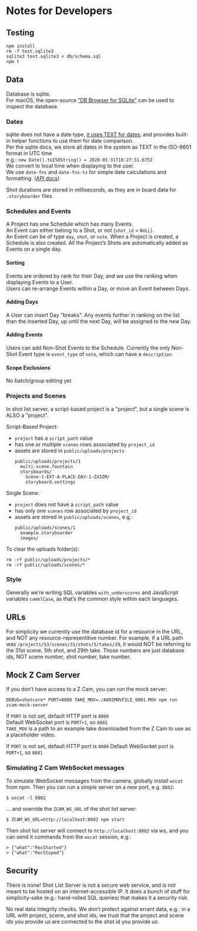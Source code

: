 # Notes for Developers

## Testing

```
npm install
rm -f test.sqlite3
sqlite3 test.sqlite3 < db/schema.sql
npm t
```

## Data

Database is sqlite.  
For macOS, the open-source [“DB Browser for SQLite”](https://github.com/sqlitebrowser/sqlitebrowser) can be used to inspect the database.

### Dates

sqlite does not have a date type, [it uses TEXT for dates](https://www.sqlite.org/lang_datefunc.html), and provides built-in helper functions to use them for date comparison.  
Per the sqlite docs, we store all dates in the system as TEXT in the ISO-8601 format in UTC time  
e.g.: `new Date().toISOString() = 2020-01-31T18:27:31.675Z`  
We convert to local time when displaying to the user.  
We use `date-fns` and `date-fns-tz` for simple date calculations and formatting. ([API docs](https://date-fns.org/v2.9.0/docs/Getting-Started))

Shot durations are stored in milliseconds, as they are in board data for `.storyboarder` files.

### Schedules and Events
A Project has one Schedule which has many Events.  
An Event can either belong to a Shot, or not (`shot_id` = `NULL`).  
An Event can be of type `day`, `shot`, or `note`.
When a Project is created, a Schedule is also created. All the Project’s Shots are automatically added as Events on a single day.

#### Sorting
Events are ordered by rank for their Day, and we use the ranking when displaying Events to a User.  
Users can re-arrange Events within a Day, or move an Event between Days.  

#### Adding Days
A User can insert Day "breaks". Any events further in ranking on the list than the inserted Day, up until the next Day, will be assigned to the new Day.  

#### Adding Events
Users can add Non-Shot Events to the Schedule. Currently the only Non-Shot Event type is `event_type` of `note`, which can have a `description`.

#### Scope Exclusions
No batch/group editing yet

### Projects and Scenes

In shot list server, a script-based project is a "project", but a single scene is ALSO a "project".

Script-Based Project:
- `project` has a `script_path` value
- has one or multiple `scenes` rows associated by `project_id`
- assets are stored in `public/uploads/projects`
  ```
  public/uploads/projects/1
    multi-scene.fountain
    storyboards/
      Scene-1-EXT-A-PLACE-DAY-1-ZX3ZM/
      storyboard.settings
  ```

Single Scene:
- `project` does not have a `script_path` value
- has only one `scenes` row associated by `project_id`
- assets are stored in `public/uploads/scenes`, e.g.:  
  ```
  public/uploads/scenes/1
    example.storyboarder
    images/
  ```

To clear the uploads folder(s):

    rm -rf public/uploads/projects/*
    rm -rf public/uploads/scenes/*

### Style

Generally we’re writing SQL variables `with_underscores` and JavaScript variables `camelCase`, as that’s the common style within each languages.

## URLs

For simplicity we currently use the database id for a resource in the URL, and NOT any resource-representitive number. For example, if a URL path was `/projects/53/scenes/31/shots/5/takes/29`, it would NOT be referring to the 31st scene, 5th shot, and 29th take. Those numbers are just database ids, NOT scene number, shot number, take number.

## Mock Z Cam Server

If you don’t have access to a Z Cam, you can run the mock server:

    DEBUG=shotcore* PORT=8080 TAKE_MOV=./A001MOVFILE_0001.MOV npm run zcam-mock-server

If `PORT` is not set, default HTTP port is `8080`  
Default WebSocket port is `PORT+1`, so `8081`  
`TAKE_MOV` is a path to an example take downloaded from the Z Cam to use as a placeholder video.  


If `PORT` is not set, default HTTP port is `8080`
Default WebSocket port is `PORT+1`, so `8081`

### Simulating Z Cam WebSocket messages

To simulate WebSocket messages from the camera, globally install `wscat` from npm. Then you can run a simple server on a new port, e.g. `8082`:

    $ wscat -l 8082

... and override the `ZCAM_WS_URL` of the shot list server:

    $ ZCAM_WS_URL=http://localhost:8082 npm start

Then shot list server will connect to `http://localhost:8082` via ws, and you can send it commands from the `wscat` session, e.g.:

    > {"what":"RecStarted"}
    > {"what":"RecStoped"}

## Security

There is none! Shot List Server is not a secure web service, and is not meant to be hosted on an internet-accessible IP. It does a bunch of stuff for simplicity-sake (e.g.: hand-rolled SQL queries) that makes it a security risk.

No real data integrity checks. We don’t protect against errant data, e.g.: in a URL with project, scene, and shot ids, we trust that the project and scene ids you provide us are connected to the shot id you provide us.
